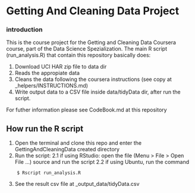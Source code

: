 # Getting And Cleaning Data Project

### introduction

This is the course project for the Getting and Cleaning Data Coursera course, part of the Data Science Spezialization.
The main R script (run_analysis.R) that contain this repository basically does:

1. Download UCI HAR zip file to data dir
2. Reads the appropiate data
3. Cleans the data following the coursera instructions (see copy at _helpers/INSTRUCTIONS.md)
4. Write output data to a CSV file inside data/tidyData dir, after run the script.

For futher information please see CodeBook.md at this repository

## How run the R script

1. Open the terminal and clone this repo and enter the GettingAndCleaningData created directory
2. Run the script:
    2.1 if using RStudio: open the file (Menu > File > Open File ...) source and run the script
    2.2 if using Ubuntu, run the command
```shell
    $ Rscript run_analysis.R
```
3. See the result csv file at _output_data/tidyData.csv
















##
